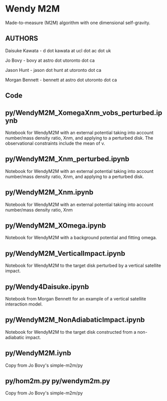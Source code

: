 
# Wendy M2M

Made-to-measure (M2M) algorithm with one dimensional self-gravity. 


## AUTHORS

Daisuke Kawata - d dot kawata at ucl dot ac dot uk 

Jo Bovy - bovy at astro dot utoronto dot ca

Jason Hunt - jason dot hunt at utoronto dot ca

Morgan Bennett - bennett at astro dot utoronto dot ca

## Code

## py/WendyM2M_XomegaXnm_vobs_perturbed.ipynb

 Notebook for WendyM2M with an external potential taking into account number/mass density ratio, Xnm, and applying to a perturbed disk. The observational constraints include the mean of v. 


## py/WendyM2M_Xnm_perturbed.ipynb

 Notebook for WendyM2M with an external potential taking into account number/mass density ratio, Xnm, and applying to a perturbed disk.

## py/WendyM2M_Xnm.ipynb

 Notebook for WendyM2M with an external potential taking into account number/mass density ratio, Xnm

## py/WendyM2M_XOmega.ipynb

 Notebook for WendyM2M with a background potential and fitting omega. 


## py/WendyM2M_VerticalImpact.ipynb

 Notebook for WendyM2M to the target disk perturbed by a vertical satellite impact. 

## py/Wendy4Daisuke.ipynb

 Notebook from Morgan Bennett for an example of a vertical satellite interaction model. 

## py/WendyM2M_NonAdiabaticImpact.ipynb

 Notebook for WendyM2M to the target disk constructed from a non-adiabatic impact. 

## py/WendyM2M.iynb

 Copy from Jo Bovy's simple-m2m/py

## py/hom2m.py  py/wendym2m.py

 Copy from Jo Bovy's simple-m2m/py

